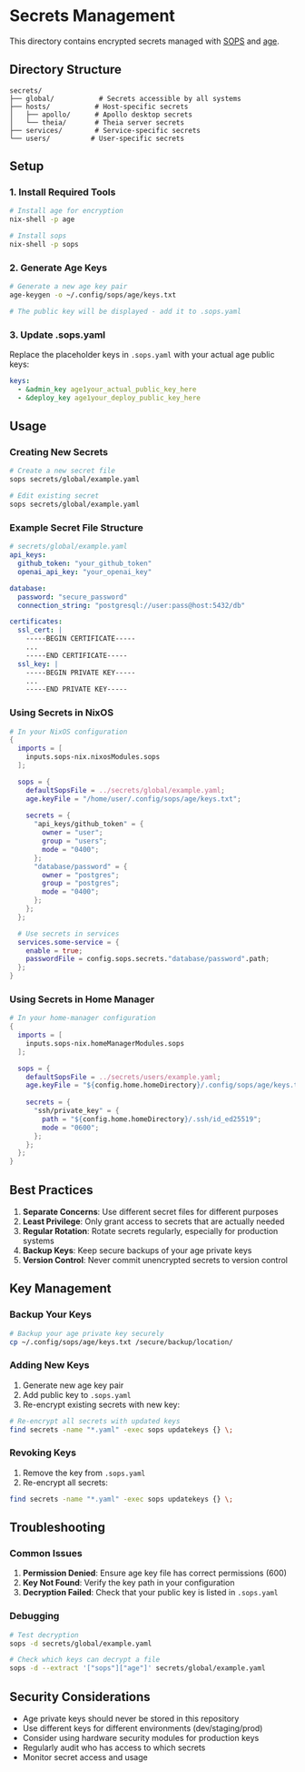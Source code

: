 # Secrets Management

This directory contains encrypted secrets managed with [SOPS](https://github.com/mozilla/sops) and [age](https://github.com/FiloSottile/age).

## Directory Structure

```
secrets/
├── global/           # Secrets accessible by all systems
├── hosts/           # Host-specific secrets
│   ├── apollo/      # Apollo desktop secrets
│   └── theia/       # Theia server secrets
├── services/        # Service-specific secrets
└── users/          # User-specific secrets
```

## Setup

### 1. Install Required Tools

```bash
# Install age for encryption
nix-shell -p age

# Install sops
nix-shell -p sops
```

### 2. Generate Age Keys

```bash
# Generate a new age key pair
age-keygen -o ~/.config/sops/age/keys.txt

# The public key will be displayed - add it to .sops.yaml
```

### 3. Update .sops.yaml

Replace the placeholder keys in `.sops.yaml` with your actual age public keys:

```yaml
keys:
  - &admin_key age1your_actual_public_key_here
  - &deploy_key age1your_deploy_public_key_here
```

## Usage

### Creating New Secrets

```bash
# Create a new secret file
sops secrets/global/example.yaml

# Edit existing secret
sops secrets/global/example.yaml
```

### Example Secret File Structure

```yaml
# secrets/global/example.yaml
api_keys:
  github_token: "your_github_token"
  openai_api_key: "your_openai_key"

database:
  password: "secure_password"
  connection_string: "postgresql://user:pass@host:5432/db"

certificates:
  ssl_cert: |
    -----BEGIN CERTIFICATE-----
    ...
    -----END CERTIFICATE-----
  ssl_key: |
    -----BEGIN PRIVATE KEY-----
    ...
    -----END PRIVATE KEY-----
```

### Using Secrets in NixOS

```nix
# In your NixOS configuration
{
  imports = [
    inputs.sops-nix.nixosModules.sops
  ];

  sops = {
    defaultSopsFile = ../secrets/global/example.yaml;
    age.keyFile = "/home/user/.config/sops/age/keys.txt";
    
    secrets = {
      "api_keys/github_token" = {
        owner = "user";
        group = "users";
        mode = "0400";
      };
      "database/password" = {
        owner = "postgres";
        group = "postgres";
        mode = "0400";
      };
    };
  };

  # Use secrets in services
  services.some-service = {
    enable = true;
    passwordFile = config.sops.secrets."database/password".path;
  };
}
```

### Using Secrets in Home Manager

```nix
# In your home-manager configuration
{
  imports = [
    inputs.sops-nix.homeManagerModules.sops
  ];

  sops = {
    defaultSopsFile = ../secrets/users/example.yaml;
    age.keyFile = "${config.home.homeDirectory}/.config/sops/age/keys.txt";
    
    secrets = {
      "ssh/private_key" = {
        path = "${config.home.homeDirectory}/.ssh/id_ed25519";
        mode = "0600";
      };
    };
  };
}
```

## Best Practices

1. **Separate Concerns**: Use different secret files for different purposes
2. **Least Privilege**: Only grant access to secrets that are actually needed
3. **Regular Rotation**: Rotate secrets regularly, especially for production systems
4. **Backup Keys**: Keep secure backups of your age private keys
5. **Version Control**: Never commit unencrypted secrets to version control

## Key Management

### Backup Your Keys

```bash
# Backup your age private key securely
cp ~/.config/sops/age/keys.txt /secure/backup/location/
```

### Adding New Keys

1. Generate new age key pair
2. Add public key to `.sops.yaml`
3. Re-encrypt existing secrets with new key:

```bash
# Re-encrypt all secrets with updated keys
find secrets -name "*.yaml" -exec sops updatekeys {} \;
```

### Revoking Keys

1. Remove the key from `.sops.yaml`
2. Re-encrypt all secrets:

```bash
find secrets -name "*.yaml" -exec sops updatekeys {} \;
```

## Troubleshooting

### Common Issues

1. **Permission Denied**: Ensure age key file has correct permissions (600)
2. **Key Not Found**: Verify the key path in your configuration
3. **Decryption Failed**: Check that your public key is listed in `.sops.yaml`

### Debugging

```bash
# Test decryption
sops -d secrets/global/example.yaml

# Check which keys can decrypt a file
sops -d --extract '["sops"]["age"]' secrets/global/example.yaml
```

## Security Considerations

- Age private keys should never be stored in this repository
- Use different keys for different environments (dev/staging/prod)
- Consider using hardware security modules for production keys
- Regularly audit who has access to which secrets
- Monitor secret access and usage